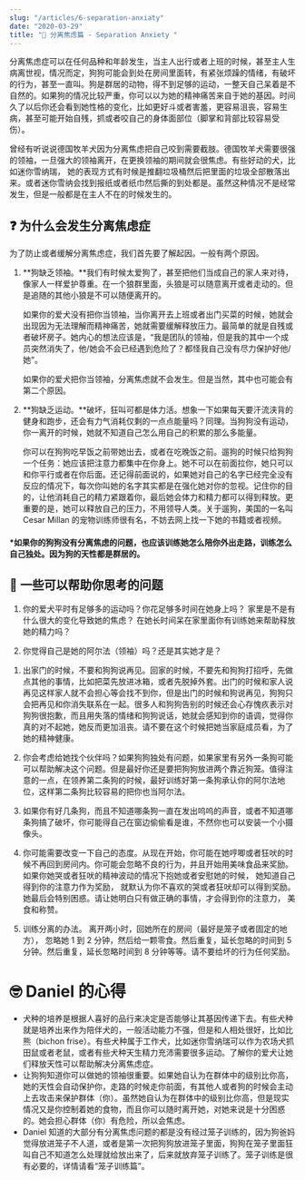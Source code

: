 ```yaml
---
slug: "/articles/6-separation-anxiaty"
date: "2020-03-29"
title: "🧺 分离焦虑篇 - Separation Anxiety "
---
```


分离焦虑症可以在任何品种和年龄发生，当主人出行或者上班的时候，甚至主人生病离世视，情况而定，狗狗可能会到处在房间里面转，有紧张烦躁的情绪，有破坏的行为，甚至一直叫。狗是群居的动物，得不到足够的运动，一整天自己呆着是不自然的。如果狗的情况比较严重，你可以以为她的精神痛苦来自于她的基因。时间久了以后你还会看到她性格的变化，比如更好斗或者害羞，更容易沮丧，容易生病，甚至可能开始自残，抓或者咬自己的身体面部位（脚掌和背部比较容易受伤）。

曾经有听说说德国牧羊犬因为分离焦虑把自己咬到需要截肢。德国牧羊犬需要很强的领袖，一旦强大的领袖离开，在更换领袖的期间就会很焦虑。有些好动的犬，比如迷你雪纳瑞， 她的表现方式有时候是推翻垃圾桶然后把里面的垃圾全部散落出来。或者迷你雪纳会找到报纸或者纸巾然后撕的到处都是。虽然这种情况不是经常发生，但是一般都是在主人不在的时候发生的。

## ❓ 为什么会发生分离焦虑症

为了防止或者缓解分离焦虑症，我们首先要了解起因。一般有两个原因。

1. **狗缺乏领袖。**我们有时候太爱狗了，甚至把他们当成自己的家人来对待，像家人一样爱护尊重。在一个狼群里面，头狼是可以随意离开或者走动的。但是追随的其他小狼是不可以随便离开的。

   如果你的爱犬没有把你当领袖，当你离开去上班或者出门买菜的时候，她就会出现因为无法理解而精神痛苦，她就需要缓解释放压力。最简单的就是自残或者破坏房子。她内心的想法应该是，“我是团队的领袖，但是我的其中一个成员突然消失了，他/她会不会已经遇到危险了？都怪我自己没有尽力保护好他/她”。

   如果你的爱犬把你当领袖，分离焦虑就不会发生。但是当然，其中也可能会有第二个原因。

2. **狗缺乏运动。**破坏，狂叫可都是体力活。想象一下如果每天要汗流浃背的健身和跑步，还会有力气消耗仅剩的一点点能量吗？同理。当狗狗没有运动，你一离开的时候，她就不知道自己怎么用自己的积累的那么多能量。

   你可以在狗狗吃早饭之前带她出去，或者在吃晚饭之前。遛狗的时候只给狗狗一个任务：她应该把注意力都集中在你身上。她不可以在前面拉你，她只可以和你平行或者在你后面。还记得前面说的，如果她对自己的名字已经完全没有反应的情况下，每次你叫她的名字其实都是在强化她对你的忽视。记住你的目的，让他消耗自己的精力紧跟着你，最后她会体力和精力都可以得到释放。更重要的是，她可以释放自己的压力，不用领导人类。关于遛狗，美国的一名叫 Cesar Millan 的宠物训练师很有名，不妨去网上找一下她的书籍或者视频。

#### \*如果你的狗狗没有分离焦虑的问题，也应该训练她怎么陪你外出走路，训练怎么自己独处。因为狗的天性都是群居的。

## 🧠 一些可以帮助你思考的问题

1. 你的爱犬平时有足够多的运动吗？你花足够多时间在她身上吗？
   家里是不是有什么很大的变化导致她的焦虑？
   在她长时间呆在家里面你有训练她来帮助释放她的精力吗？
    <!-- TODO -->
    <!-- - [Pack Walk](https://www.dogbreedinfo.com/articles/dogwalk.htm) -->

1. 你觉得自己是她的阿尔法（领袖）吗？还是其实她才是？
<!-- TODO [Dog Behaviors](https://www.dogbreedinfo.com/articles/linksbehavior.htm) -->

1. 出家门的时候，不要和狗狗说再见。回家的时候，不要先和狗狗打招呼，先做点其他的事情，比如把菜先放进冰箱，或者先脱掉外套。出门的时候和家人说再见这样家人就不会担心等会找不到你，但是出门的时候和狗说再见，狗狗只会把再见和你消失联系在一起。很多人和狗狗告别的时候还会心存愧疚表示对狗狗很抱歉，而且用失落的情绪和狗狗说话，她就会感知到你的语调，觉得你真的对不起她，她反而更加沮丧。请不要在这个时候把她当家庭成员看，为了她的精神健康。<!-- TODO  [the Human Dog](https://www.dogbreedinfo.com/articles/humandog.htm) -->

1. 你会考虑给她找个伙伴吗？如果狗狗独处有问题，如果家里有另外一条狗可能可以帮助解决这个问题。但是最好你还是要把狗狗放进两个靠近狗笼。值得注意的一点，在领养第二条狗的时候，最好训练好第一条狗承认你的阿尔法地位，这样第二条狗比较容易的把你也当阿尔法。<!-- TODO  [The Second Dog](https://www.dogbreedinfo.com/articles/seconddog.htm) -->

1. 如果你有好几条狗，而且不知道哪条狗一直在发出呜呜的声音，或者不知道哪条狗搞了破坏，你可能得自己在窗边偷偷看是谁，不然你也可以安装一个小摄像头。

1. 你可能需要改变一下自己的态度。从现在开始，你可能在她哼唧或者狂吠的时候不再回到房间内。你可能会忽略不良的行为，并且开始用美味食品来奖励。如果你她哭或者狂吠的精神波动的情况下抱她或者安慰她的时候， 她知道自己得到你的注意力作为奖励， 就默认为你不喜欢的哭或者狂吠却可以得到奖励。她最后会特别困惑。请让她明白只有做正确的事情，才会得到你的注意力， 美食和称赞。

1. 训练分离的办法。 离开两小时，回她所在的房间（最好是笼子或者固定的地方）， 忽略她 1 到 2 分钟，然后给一颗零食。然后重复，延长忽略的时间到 5 分钟。然后重复，延长忽略时间到 8 分钟等等。请不要给坏的行为任何奖励。

# 🤓 Daniel 的心得

- 犬种的培养是根据人喜好的品行来决定是否能够让其基因传递下去。有些犬种就是培养出来作为陪伴犬的，一般活动能力不强，但是和人相处很好，比如比熊（bichon frise）。有些犬种属于工作犬，比如迷你雪纳瑞可以作为农场犬抓田鼠或者老鼠，或者有些犬种天生精力充沛需要很多运动。了解你的爱犬让她们释放天性可以帮助解决分离焦虑症。
- 让狗狗知道你可以做她的领袖很重要。如果她自认为在群体中的级别比你高，她的天性会自动保护你，走路的时候走你前面，有其他人或者狗的时候会主动上去攻击来保护群体（你）。虽然她自认为在群体中的级别比你高，但是现实情况又是你控制着她的食物，而且你可以随时离开她，对她来说是十分困惑的。她会担心群体（你）有危险，所以会焦虑。
- Daniel 知道的大部分有分离焦虑问题的都是没有经过笼子训练的，因为狗爸妈觉得放进笼子不人道，或者是第一次把狗狗放进笼子里面，狗狗在笼子里面狂叫自己不知道怎么处理就给放出来了，后来就放弃笼子训练了。笼子训练是很有必要的，详情请看“笼子训练篇”。
